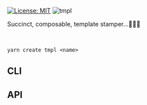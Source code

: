 [![License: MIT](https://img.shields.io/badge/License-MIT-green.svg)](https://opensource.org/licenses/MIT)
![tmpl](https://user-images.githubusercontent.com/185555/51376427-29e88400-1b6d-11e9-8b77-065684f4db5a.png)

Succinct, composable, template stamper...🤖🤖🤖

<p>&nbsp;</p>

```
yarn create tmpl <name>
```

## CLI


## API

